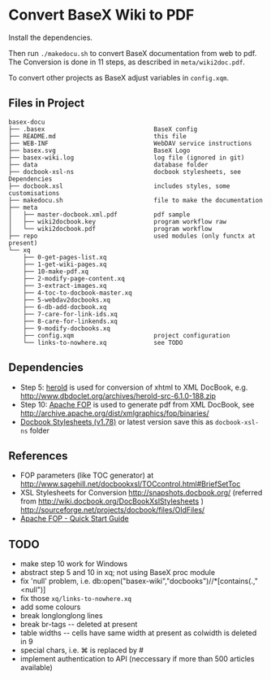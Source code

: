 Convert BaseX Wiki to PDF
=========================

Install the dependencies.

Then run `./makedocu.sh` to convert BaseX documentation from web to pdf. The Conversion is done in 11 steps, as described in `meta/wiki2doc.pdf`.

To convert other projects as BaseX adjust variables in `config.xqm`.

Files in Project
----------------

    basex-docu
    ├── .basex                              BaseX config
    ├── README.md                           this file
    ├── WEB-INF                             WebDAV service instructions
    ├── basex.svg                           BaseX Logo
    ├── basex-wiki.log                      log file (ignored in git)
    ├── data                                database folder
    ├── docbook-xsl-ns                      docbook stylesheets, see Dependencies
    ├── docbook.xsl                         includes styles, some customisations
    ├── makedocu.sh                         file to make the documentation
    ├── meta
    │   ├── master-docbook.xml.pdf          pdf sample
    │   ├── wiki2docbook.key                program workflow raw
    │   └── wiki2docbook.pdf                program workflow
    ├── repo                                used modules (only functx at present)
    └── xq
        ├── 0-get-pages-list.xq
        ├── 1-get-wiki-pages.xq
        ├── 10-make-pdf.xq
        ├── 2-modify-page-content.xq
        ├── 3-extract-images.xq
        ├── 4-toc-to-docbook-master.xq
        ├── 5-webdav2docbooks.xq
        ├── 6-db-add-docbook.xq
        ├── 7-care-for-link-ids.xq
        ├── 8-care-for-linkends.xq
        ├── 9-modify-docbooks.xq
        ├── config.xqm                      project configuration
        └── links-to-nowhere.xq             see TODO


Dependencies
------------

* Step 5: [herold](http://www.dbdoclet.org/) is used for conversion of xhtml to XML DocBook,
	e.g. http://www.dbdoclet.org/archives/herold-src-6.1.0-188.zip
* Step 10: [Apache FOP](http://xmlgraphics.apache.org/fop/) is used to generate pdf from XML DocBook,
	see http://archive.apache.org/dist/xmlgraphics/fop/binaries/
* [Docbook Stylesheets (v1.78)](http://sourceforge.net/projects/docbook/files/docbook-xsl-ns/1.78.1/) or latest version
	save this as `docbook-xsl-ns` folder


References
----------

* FOP parameters (like TOC generator) at http://www.sagehill.net/docbookxsl/TOCcontrol.html#BriefSetToc
* XSL Stylesheets for Conversion
    http://snapshots.docbook.org/ (referred from http://wiki.docbook.org/DocBookXslStylesheets )
    http://sourceforge.net/projects/docbook/files/OldFiles/
* [Apache FOP - Quick Start Guide](http://xmlgraphics.apache.org/fop/quickstartguide.html)


TODO
----

- make step 10 work for Windows
- abstract step 5 and 10 in xq; not using BaseX proc module
- fix 'null' problem, i.e.
    db:open("basex-wiki","docbooks")//*[contains(.,"&lt;null")]
- fix those `xq/links-to-nowhere.xq`
- add some colours
- break longlonglong lines 
- break br-tags -- deleted at present
- table widths -- cells have same width at present as colwidth is deleted in 9
- special chars, i.e. ⌘ is replaced by #
- implement authentication to API (neccessary if more than 500 articles available)


